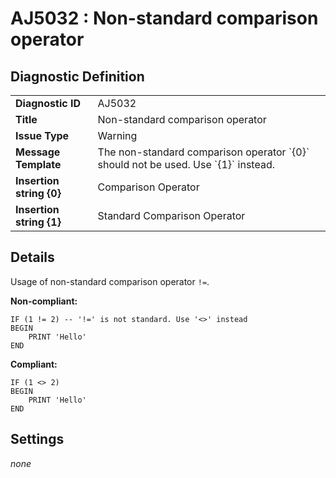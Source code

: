 # AJ5032 : Non-standard comparison operator

## Diagnostic Definition

<table>
  <tr>
    <td class="header"><b>Diagnostic ID</b></td>
    <td>AJ5032</td>
  </tr>
  <tr>
    <td class="header"><b>Title</b></td>
    <td>Non-standard comparison operator</td>
  </tr>
  <tr>
    <td class="header"><b>Issue Type</b></td>
    <td>Warning</td>
  </tr>
  <tr>
    <td class="header"><b>Message Template</b></td>
    <td>The non-standard comparison operator `{0}` should not be used. Use `{1}` instead.</td>
  </tr>
    <tr>
    <td class="header"><b>Insertion string {0}</b></td>
    <td>Comparison Operator</td>
  </tr>
  <tr>
    <td class="header"><b>Insertion string {1}</b></td>
    <td>Standard Comparison Operator</td>
  </tr>

</table>

## Details

Usage of non-standard comparison operator `!=`.

**Non-compliant:**

```tsql
IF (1 != 2) -- '!=' is not standard. Use '<>' instead
BEGIN
    PRINT 'Hello'
END
```

**Compliant:**

```tsql
IF (1 <> 2)
BEGIN
    PRINT 'Hello'
END
```


## Settings

*none*

